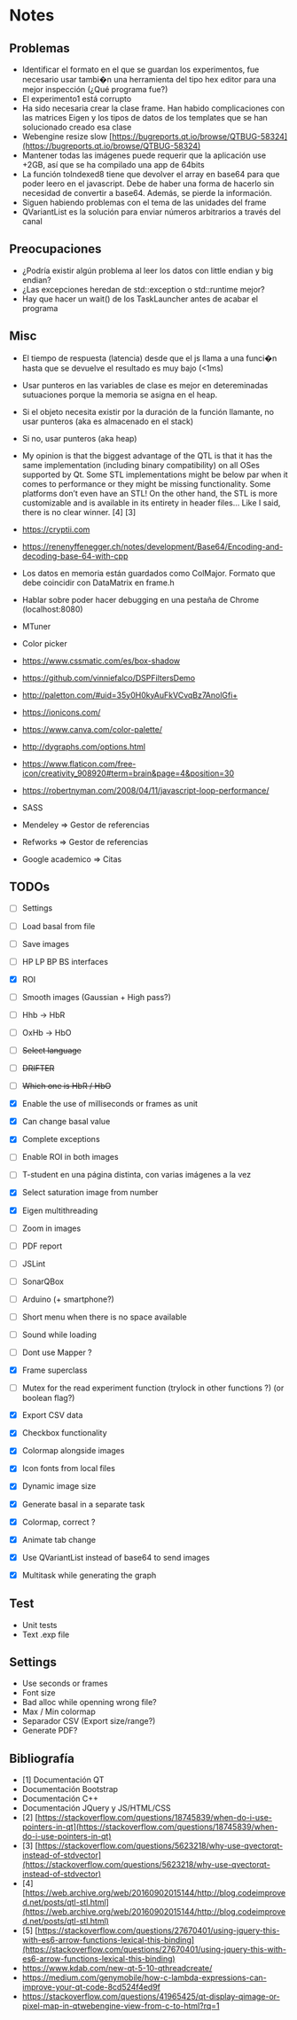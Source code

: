 # Notes

## Problemas
* Identificar el formato en el que se guardan los experimentos, fue necesario usar tambi�n una herramienta del tipo hex editor para una mejor inspección (¿Qué programa fue?)
* El experimento1 está corrupto
* Ha sido necesaria crear la clase frame. Han habido complicaciones con las matrices Eigen y los tipos de datos de los templates que se han solucionado creado esa clase
* Webengine resize slow [https://bugreports.qt.io/browse/QTBUG-58324](https://bugreports.qt.io/browse/QTBUG-58324)
* Mantener todas las imágenes puede requerir que la aplicación use +2GB, así que se ha compilado una app de 64bits
* La función toIndexed8 tiene que devolver el array en base64 para que poder leero en el javascript. Debe de haber una forma de hacerlo sin necesidad de convertir a base64. Además, se pierde la información.
* Siguen habiendo problemas con el tema de las unidades del frame
* QVariantList es la solución para enviar números arbitrarios a través del canal

## Preocupaciones
* ¿Podría existir algún problema al leer los datos con little endian y big endian?
* ¿Las excepciones heredan de std::exception o std::runtime mejor?
* Hay que hacer un wait() de los TaskLauncher antes de acabar el programa

## Misc
* El tiempo de respuesta (latencia) desde que el js llama a una funci�n hasta que se devuelve el resultado es muy bajo (<1ms)
* Usar punteros en las variables de clase es mejor en detereminadas sutuaciones porque la memoria se asigna en el heap.
 * Si el objeto necesita existir por la duración de la función llamante, no usar punteros (aka es almacenado en el stack)
 * Si no, usar punteros (aka heap)
* My opinion is that the biggest advantage of the QTL is that it has the same implementation (including binary compatibility) on all OSes supported by Qt. Some STL implementations might be below par when it comes to performance or they might be missing functionality. Some platforms don’t even have an STL! On the other hand, the STL is more customizable and is available in its entirety in header files… Like I said, there is no clear winner. [4] [3]
* https://cryptii.com
* https://renenyffenegger.ch/notes/development/Base64/Encoding-and-decoding-base-64-with-cpp
* Los datos en memoria están guardados como ColMajor. Formato que debe coincidir con DataMatrix en frame.h
* Hablar sobre poder hacer debugging en una pestaña de Chrome (localhost:8080)
* MTuner
* Color picker
* https://www.cssmatic.com/es/box-shadow
* https://github.com/vinniefalco/DSPFiltersDemo
* http://paletton.com/#uid=35y0H0kyAuFkVCvqBz7AnolGfi+
* https://ionicons.com/
* https://www.canva.com/color-palette/
* http://dygraphs.com/options.html
* https://www.flaticon.com/free-icon/creativity_908920#term=brain&page=4&position=30
* https://robertnyman.com/2008/04/11/javascript-loop-performance/
* SASS

* Mendeley => Gestor de referencias
* Refworks => Gestor de referencias
* Google academico => Citas

## TODOs

- [ ] Settings
- [ ] Load basal from file
- [ ] Save images
- [ ] HP LP BP BS interfaces
- [x] ROI
- [ ] Smooth images (Gaussian + High pass?)
- [ ] Hhb -> HbR
- [ ] OxHb -> HbO

- [ ] ~~Select language~~
- [ ] ~~DRIFTER~~
- [ ] ~~Which one is HbR / HbO~~

- [x] Enable the use of milliseconds or frames as unit
- [x] Can change basal value
- [x] Complete exceptions
- [ ] Enable ROI in both images
- [ ] T-student en una página distinta, con varias imágenes a la vez
- [x] Select saturation image from number
- [x] Eigen multithreading
- [ ] Zoom in images
- [ ] PDF report
- [ ] JSLint
- [ ] SonarQBox
- [ ] Arduino (+ smartphone?)
- [ ] Short menu when there is no space available
- [ ] Sound while loading
- [ ] Dont use Mapper ?
- [x] Frame superclass
- [ ] Mutex for the read experiment function (trylock in other functions ?) (or boolean flag?)
- [x] Export CSV data
- [x] Checkbox functionality
- [x] Colormap alongside images
- [x] Icon fonts from local files
- [x] Dynamic image size
- [x] Generate basal in a separate task
- [x] Colormap, correct ?
- [x] Animate tab change
- [x] Use QVariantList instead of base64 to send images
- [x] Multitask while generating the graph

## Test

* Unit tests
* Text .exp file

## Settings

* Use seconds or frames
* Font size
* Bad alloc while openning wrong file?
* Max / Min colormap
* Separador CSV (Export size/range?)
* Generate PDF?

## Bibliografía
* [1] Documentación QT
* Documentación Bootstrap
* Documentación C++
* Documentación JQuery y JS/HTML/CSS
* [2] [https://stackoverflow.com/questions/18745839/when-do-i-use-pointers-in-qt](https://stackoverflow.com/questions/18745839/when-do-i-use-pointers-in-qt)
* [3] [https://stackoverflow.com/questions/5623218/why-use-qvectorqt-instead-of-stdvector](https://stackoverflow.com/questions/5623218/why-use-qvectorqt-instead-of-stdvector)
* [4] [https://web.archive.org/web/20160902015144/http://blog.codeimproved.net/posts/qtl-stl.html](https://web.archive.org/web/20160902015144/http://blog.codeimproved.net/posts/qtl-stl.html)
* [5] [https://stackoverflow.com/questions/27670401/using-jquery-this-with-es6-arrow-functions-lexical-this-binding](https://stackoverflow.com/questions/27670401/using-jquery-this-with-es6-arrow-functions-lexical-this-binding)
* https://www.kdab.com/new-qt-5-10-qthreadcreate/
* https://medium.com/genymobile/how-c-lambda-expressions-can-improve-your-qt-code-8cd524f4ed9f
* https://stackoverflow.com/questions/41965425/qt-display-qimage-or-pixel-map-in-qtwebengine-view-from-c-to-html?rq=1
